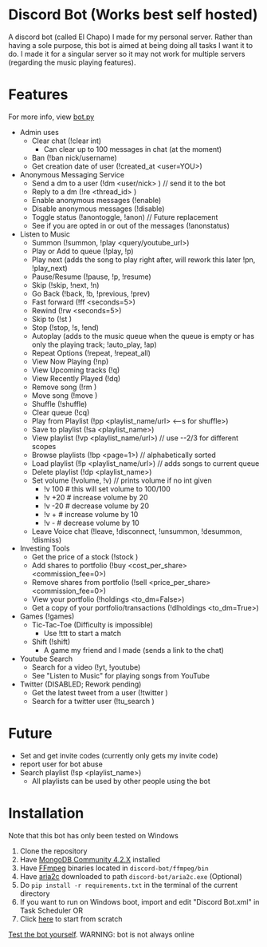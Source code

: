 # Discord Bot (Works best self hosted)
A discord bot (called El Chapo) I made for my personal server.
Rather than having a sole purpose, this bot is aimed at being doing all tasks I want it to do. I made it for a singular
server so it may not work for multiple servers (regarding the music playing features).

# Features
For more info, view [bot.py](../master/bot.py)

- Admin uses
    - Clear chat (!clear int)
        - Can clear up to 100 messages in chat (at the moment)
    - Ban (!ban nick/username)
    - Get creation date of user (!created_at <user=YOU>)
- Anonymous Messaging Service
    - Send a dm to a user (!dm <user/nick> <message>) // send it to the bot
    - Reply to a dm (!re <thread_id> <message>)
    - Enable anonymous messages (!enable)
    - Disable anonymous messages (!disable)
    - Toggle status (!anontoggle, !anon)  // Future replacement
    - See if you are opted in or out of the messages (!anonstatus)
- Listen to Music
    - Summon (!summon, !play <query/youtube_url>)
    - Play or Add to queue (!play, !p)
    - Play next (adds the song to play right after, will rework this later !pn, !play_next)
    - Pause/Resume (!pause, !p, !resume)
    - Skip (!skip, !next, !n)
    - Go Back (!back, !b, !previous, !prev)
    - Fast forward (!ff <seconds=5>)
    - Rewind (!rw <seconds=5>)
    - Skip to (!st <seconds>)
    - Stop (!stop, !s, !end)
    - Autoplay (adds to the music queue when the queue is empty or has only the playing track; !auto_play, !ap)
    - Repeat Options (!repeat, !repeat_all)
    - View Now Playing (!np)
    - View Upcoming tracks (!q)
    - View Recently Played (!dq)
    - Remove song (!rm <index>)
    - Move song (!move <from> <to>)
    - Shuffle (!shuffle)
    - Clear queue (!cq)
    - Play from Playlist (!pp <playlist_name/url> <--s for shuffle>)
    - Save to playlist (!sa <playlist_name>)
    - View playlist (!vp <playlist_name/url>)  // use --2/3 for different scopes
    - Browse playlists (!bp <page=1>)  // alphabetically sorted
    - Load playlist (!lp <playlist_name/url>)  // adds songs to current queue
    - Delete playlist (!dp <playlist_name>)
    - Set volume (!volume, !v)  // prints volume if no int given
        - !v 100  # this will set volume to 100/100
        - !v +20  # increase volume by 20
        - !v -20  # decrease volume by 20
        - !v +  # increase volume by 10
        - !v -  # decrease volume by 10
    - Leave Voice chat (!leave, !disconnect, !unsummon, !desummon, !dismiss)
- Investing Tools
    - Get the price of a stock (!stock <ticker>)
    - Add shares to portfolio (!buy <ticker> <cost_per_share> <shares> <commission_fee=0>)
    - Remove shares from portfolio (!sell <ticker> <price_per_share> <shares> <commission_fee=0>)
    - View your portfolio (!holdings <to_dm=False>)
    - Get a copy of your portfolio/transactions (!dlholdings <to_dm=True>)
- Games (!games)
    - Tic-Tac-Toe (Difficulty is impossible)
        - Use !ttt to start a match
    - Shift (!shift)
        - A game my friend and I made (sends a link to the chat)
- Youtube Search
    - Search for a video (!yt, !youtube)
    - See "Listen to Music" for playing songs from YouTube
- Twitter (DISABLED; Rework pending)
    - Get the latest tweet from a user (!twitter <user>)
    - Search for a twitter user (!tu_search <query>)

# Future
- Set and get invite codes (currently only gets my invite code)
- report user for bot abuse
- Search playlist (!sp <playlist_name>)
    - All playlists can be used by other people using the bot

# Installation
Note that this bot has only been tested on Windows
1. Clone the repository
2. Have [MongoDB Community 4.2.X](https://www.mongodb.com/download-center/community) installed
3. Have [FFmpeg](https://www.ffmpeg.org/download.html) binaries located in `discord-bot/ffmpeg/bin`
4. Have [aria2c](https://github.com/aria2/aria2/releases) downloaded to path `discord-bot/aria2c.exe` (Optional)
5. Do `pip install -r requirements.txt` in the terminal of the current directory
6. If you want to run on Windows boot, import and edit "Discord Bot.xml" in Task Scheduler OR
7. Click [here](https://medium.com/@elijahlopezz/python-and-background-tasks-4f70b4a2efd8) to start from scratch

[Test the bot yourself](https://discordapp.com/oauth2/authorize?&client_id=282274755426385921&scope=bot&permissions=8).
WARNING: bot is not always online
